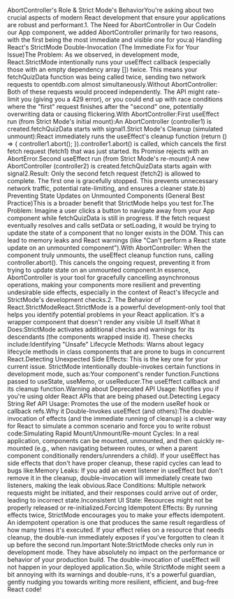 AbortController's Role & Strict Mode's BehaviorYou're asking about two crucial aspects of modern React development that ensure your applications are robust and performant.1. The Need for AbortController in Our CodeIn our App component, we added AbortController primarily for two reasons, with the first being the most immediate and visible one for you:a) Handling React's StrictMode Double-Invocation (The Immediate Fix for Your Issue)The Problem: As we observed, in development mode, React.StrictMode intentionally runs your useEffect callback (especially those with an empty dependency array []) twice. This means your fetchQuizData function was being called twice, sending two network requests to opentdb.com almost simultaneously.Without AbortController: Both of these requests would proceed independently. The API might rate-limit you (giving you a 429 error), or you could end up with race conditions where the "first" request finishes after the "second" one, potentially overwriting data or causing flickering.With AbortController:First useEffect run (from Strict Mode's initial mount):An AbortController (controller1) is created.fetchQuizData starts with signal1.Strict Mode's Cleanup (simulated unmount):React immediately runs the useEffect's cleanup function (return () => { controller1.abort(); }).controller1.abort() is called, which cancels the first fetch request (fetch1) that was just started. Its Promise rejects with an AbortError.Second useEffect run (from Strict Mode's re-mount):A new AbortController (controller2) is created.fetchQuizData starts again with signal2.Result: Only the second fetch request (fetch2) is allowed to complete. The first one is gracefully stopped. This prevents unnecessary network traffic, potential rate-limiting, and ensures a cleaner state.b) Preventing State Updates on Unmounted Components (General Best Practice)This is a broader benefit that StrictMode helps you test for.The Problem: Imagine a user clicks a button to navigate away from your App component while fetchQuizData is still in progress. If the fetch request eventually resolves and calls setData or setLoading, it would be trying to update the state of a component that no longer exists in the DOM. This can lead to memory leaks and React warnings (like "Can't perform a React state update on an unmounted component").With AbortController: When the component truly unmounts, the useEffect cleanup function runs, calling controller.abort(). This cancels the ongoing request, preventing it from trying to update state on an unmounted component.In essence, AbortController is your tool for gracefully cancelling asynchronous operations, making your components more resilient and preventing undesirable side effects, especially in the context of React's lifecycle and StrictMode's development checks.2. The Behavior of React.StrictModeReact.StrictMode is a powerful development-only tool that helps you identify potential problems in your React application. It's a wrapper component that doesn't render any visible UI itself.What it Does:StrictMode activates additional checks and warnings for its descendants (the components wrapped inside it). These checks include:Identifying "Unsafe" Lifecycle Methods: Warns about legacy lifecycle methods in class components that are prone to bugs in concurrent React.Detecting Unexpected Side Effects: This is the key one for your current issue. StrictMode intentionally double-invokes certain functions in development mode, such as:Your component's render function.Functions passed to useState, useMemo, or useReducer.The useEffect callback and its cleanup function.Warning about Deprecated API Usage: Notifies you if you're using older React APIs that are being phased out.Detecting Legacy String Ref API Usage: Promotes the use of the modern useRef hook or callback refs.Why it Double-Invokes useEffect (and others):The double-invocation of effects (and the immediate running of cleanup) is a clever way for React to simulate a common scenario and force you to write robust code:Simulating Rapid Mount/Unmount/Re-mount Cycles: In a real application, components can be mounted, unmounted, and then quickly re-mounted (e.g., when navigating between routes, or when a parent component conditionally renders/unrenders a child). If your useEffect has side effects that don't have proper cleanup, these rapid cycles can lead to bugs like:Memory Leaks: If you add an event listener in useEffect but don't remove it in the cleanup, double-invocation will immediately create two listeners, making the leak obvious.Race Conditions: Multiple network requests might be initiated, and their responses could arrive out of order, leading to incorrect state.Inconsistent UI State: Resources might not be properly released or re-initialized.Forcing Idempotent Effects: By running effects twice, StrictMode encourages you to make your effects idempotent. An idempotent operation is one that produces the same result regardless of how many times it's executed. If your effect relies on a resource that needs cleanup, the double-run immediately exposes if you've forgotten to clean it up before the second run.Important Note:StrictMode checks only run in development mode. They have absolutely no impact on the performance or behavior of your production build. The double-invocation of useEffect will not happen in your deployed application.So, while StrictMode might seem a bit annoying with its warnings and double-runs, it's a powerful guardian, gently nudging you towards writing more resilient, efficient, and bug-free React code!